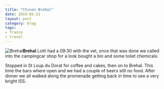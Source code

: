 ```yaml
---
title: "Chinon Brehal"
date: 2019-05-21
layout: post
category: blog
tags:
- france
- travel
---
```


![Brehal](/images/2019/2019-05-21-chinon-brehal.jpg)**Brehal**
Lotti had a 09:30 with the vet, once that was done we called into the campingcar shop for a look bought a bin and some toilet chemicals.
<!--more-->
Stopped in St Loup du Dorat for coffee and cakes, then on to Brehal.
This time the bars where open and we had a couple of beers still no food. After dinner we all walked along the promenade getting back in time to see a very bright ISS.

